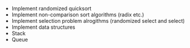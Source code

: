 - Implement randomized quicksort
- Implement non-comparison sort algorithms (radix etc.)
- Implement selection problem alrogithms (randomized select and select)
- Implement data structures
 - Stack
 - Queue
